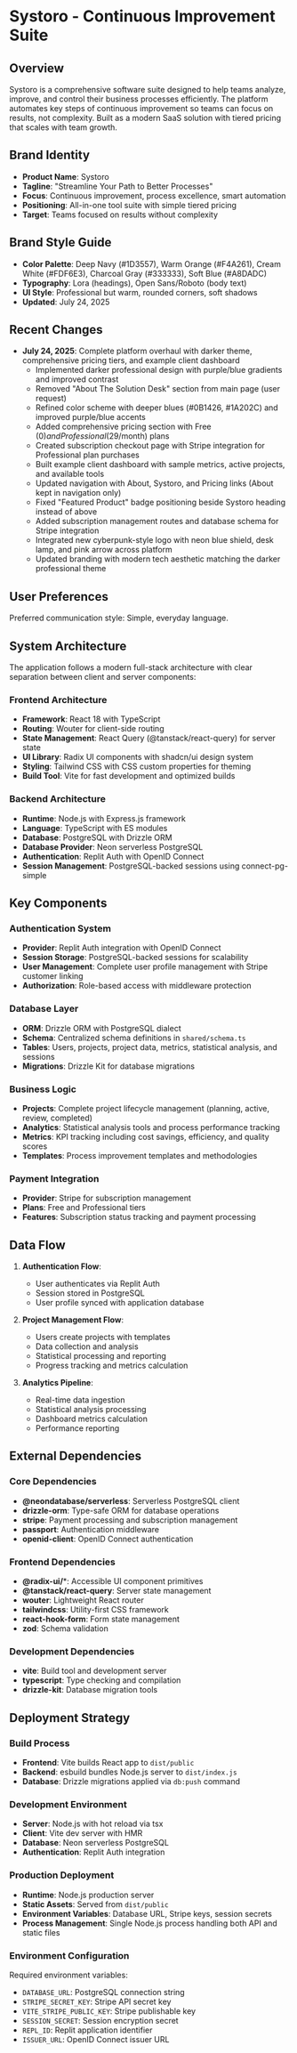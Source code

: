 # Systoro - Continuous Improvement Suite

## Overview

Systoro is a comprehensive software suite designed to help teams analyze, improve, and control their business processes efficiently. The platform automates key steps of continuous improvement so teams can focus on results, not complexity. Built as a modern SaaS solution with tiered pricing that scales with team growth.

## Brand Identity
- **Product Name**: Systoro
- **Tagline**: "Streamline Your Path to Better Processes"
- **Focus**: Continuous improvement, process excellence, smart automation
- **Positioning**: All-in-one tool suite with simple tiered pricing
- **Target**: Teams focused on results without complexity

## Brand Style Guide
- **Color Palette**: Deep Navy (#1D3557), Warm Orange (#F4A261), Cream White (#FDF6E3), Charcoal Gray (#333333), Soft Blue (#A8DADC)
- **Typography**: Lora (headings), Open Sans/Roboto (body text)
- **UI Style**: Professional but warm, rounded corners, soft shadows
- **Updated**: July 24, 2025

## Recent Changes
- **July 24, 2025**: Complete platform overhaul with darker theme, comprehensive pricing tiers, and example client dashboard
  - Implemented darker professional design with purple/blue gradients and improved contrast
  - Removed "About The Solution Desk" section from main page (user request)
  - Refined color scheme with deeper blues (#0B1426, #1A202C) and improved purple/blue accents
  - Added comprehensive pricing section with Free ($0) and Professional ($29/month) plans
  - Created subscription checkout page with Stripe integration for Professional plan purchases
  - Built example client dashboard with sample metrics, active projects, and available tools
  - Updated navigation with About, Systoro, and Pricing links (About kept in navigation only)
  - Fixed "Featured Product" badge positioning beside Systoro heading instead of above
  - Added subscription management routes and database schema for Stripe integration
  - Integrated new cyberpunk-style logo with neon blue shield, desk lamp, and pink arrow across platform
  - Updated branding with modern tech aesthetic matching the darker professional theme

## User Preferences

Preferred communication style: Simple, everyday language.

## System Architecture

The application follows a modern full-stack architecture with clear separation between client and server components:

### Frontend Architecture
- **Framework**: React 18 with TypeScript
- **Routing**: Wouter for client-side routing
- **State Management**: React Query (@tanstack/react-query) for server state
- **UI Library**: Radix UI components with shadcn/ui design system
- **Styling**: Tailwind CSS with CSS custom properties for theming
- **Build Tool**: Vite for fast development and optimized builds

### Backend Architecture
- **Runtime**: Node.js with Express.js framework
- **Language**: TypeScript with ES modules
- **Database**: PostgreSQL with Drizzle ORM
- **Database Provider**: Neon serverless PostgreSQL
- **Authentication**: Replit Auth with OpenID Connect
- **Session Management**: PostgreSQL-backed sessions using connect-pg-simple

## Key Components

### Authentication System
- **Provider**: Replit Auth integration with OpenID Connect
- **Session Storage**: PostgreSQL-backed sessions for scalability
- **User Management**: Complete user profile management with Stripe customer linking
- **Authorization**: Role-based access with middleware protection

### Database Layer
- **ORM**: Drizzle ORM with PostgreSQL dialect
- **Schema**: Centralized schema definitions in `shared/schema.ts`
- **Tables**: Users, projects, project data, metrics, statistical analysis, and sessions
- **Migrations**: Drizzle Kit for database migrations

### Business Logic
- **Projects**: Complete project lifecycle management (planning, active, review, completed)
- **Analytics**: Statistical analysis tools and process performance tracking
- **Metrics**: KPI tracking including cost savings, efficiency, and quality scores
- **Templates**: Process improvement templates and methodologies

### Payment Integration
- **Provider**: Stripe for subscription management
- **Plans**: Free and Professional tiers
- **Features**: Subscription status tracking and payment processing

## Data Flow

1. **Authentication Flow**:
   - User authenticates via Replit Auth
   - Session stored in PostgreSQL
   - User profile synced with application database

2. **Project Management Flow**:
   - Users create projects with templates
   - Data collection and analysis
   - Statistical processing and reporting
   - Progress tracking and metrics calculation

3. **Analytics Pipeline**:
   - Real-time data ingestion
   - Statistical analysis processing
   - Dashboard metrics calculation
   - Performance reporting

## External Dependencies

### Core Dependencies
- **@neondatabase/serverless**: Serverless PostgreSQL client
- **drizzle-orm**: Type-safe ORM for database operations
- **stripe**: Payment processing and subscription management
- **passport**: Authentication middleware
- **openid-client**: OpenID Connect authentication

### Frontend Dependencies
- **@radix-ui/***: Accessible UI component primitives
- **@tanstack/react-query**: Server state management
- **wouter**: Lightweight React router
- **tailwindcss**: Utility-first CSS framework
- **react-hook-form**: Form state management
- **zod**: Schema validation

### Development Dependencies
- **vite**: Build tool and development server
- **typescript**: Type checking and compilation
- **drizzle-kit**: Database migration tools

## Deployment Strategy

### Build Process
- **Frontend**: Vite builds React app to `dist/public`
- **Backend**: esbuild bundles Node.js server to `dist/index.js`
- **Database**: Drizzle migrations applied via `db:push` command

### Development Environment
- **Server**: Node.js with hot reload via tsx
- **Client**: Vite dev server with HMR
- **Database**: Neon serverless PostgreSQL
- **Authentication**: Replit Auth integration

### Production Deployment
- **Runtime**: Node.js production server
- **Static Assets**: Served from `dist/public`
- **Environment Variables**: Database URL, Stripe keys, session secrets
- **Process Management**: Single Node.js process handling both API and static files

### Environment Configuration
Required environment variables:
- `DATABASE_URL`: PostgreSQL connection string
- `STRIPE_SECRET_KEY`: Stripe API secret key
- `VITE_STRIPE_PUBLIC_KEY`: Stripe publishable key
- `SESSION_SECRET`: Session encryption secret
- `REPL_ID`: Replit application identifier
- `ISSUER_URL`: OpenID Connect issuer URL
